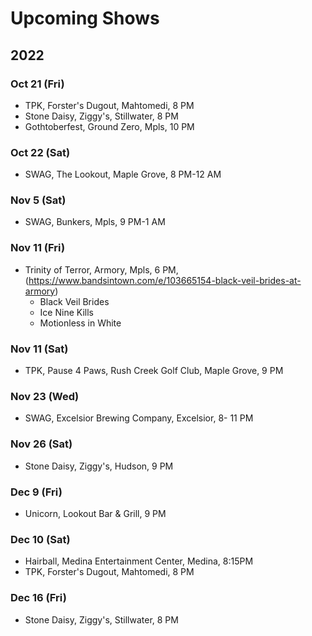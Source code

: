 # Upcoming Shows

## 2022

### Oct 21 (Fri)
- TPK, Forster's Dugout, Mahtomedi, 8 PM
- Stone Daisy, Ziggy's, Stillwater, 8 PM
- Gothtoberfest, Ground Zero, Mpls, 10 PM

### Oct 22 (Sat)
- SWAG, The Lookout, Maple Grove, 8 PM-12 AM

### Nov 5 (Sat)
- SWAG, Bunkers, Mpls, 9 PM-1 AM

### Nov 11 (Fri)
- Trinity of Terror, Armory, Mpls, 6 PM, (https://www.bandsintown.com/e/103665154-black-veil-brides-at-armory)
  - Black Veil Brides
  - Ice Nine Kills
  - Motionless in White

### Nov 11 (Sat)
- TPK, Pause 4 Paws, Rush Creek Golf Club, Maple Grove, 9 PM

### Nov 23 (Wed)
- SWAG, Excelsior Brewing Company, Excelsior, 8- 11 PM

### Nov 26 (Sat)
- Stone Daisy, Ziggy's, Hudson, 9 PM

### Dec 9 (Fri)
- Unicorn, Lookout Bar & Grill, 9 PM

### Dec 10 (Sat)
- Hairball, Medina Entertainment Center, Medina, 8:15PM
- TPK, Forster's Dugout, Mahtomedi, 8 PM

### Dec 16 (Fri)
- Stone Daisy, Ziggy's, Stillwater, 8 PM



